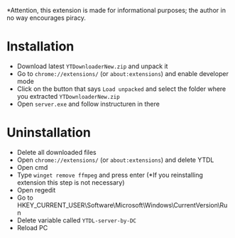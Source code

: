*Attention, this extension is made for informational purposes; the author in no way encourages piracy.

# Installation
* Download latest `YTDownloaderNew.zip` and unpack it
* Go to `chrome://extensions/` (or `about:extensions`) and enable developer mode
* Click on the button that says `Load unpacked` and select the folder where you extracted `YTDownloaderNew.zip`
* Open `server.exe` and follow instructuren in there

# Uninstallation
* Delete all downloaded files
* Open `chrome://extensions/` (or `about:extensions`) and delete YTDL
* Open cmd
* Type `winget remove ffmpeg` and press enter (*If you reinstalling extension this step is not necessary)
* Open regedit
* Go to HKEY_CURRENT_USER\Software\Microsoft\Windows\CurrentVersion\Run
* Delete variable called `YTDL-server-by-DC`
* Reload PC

